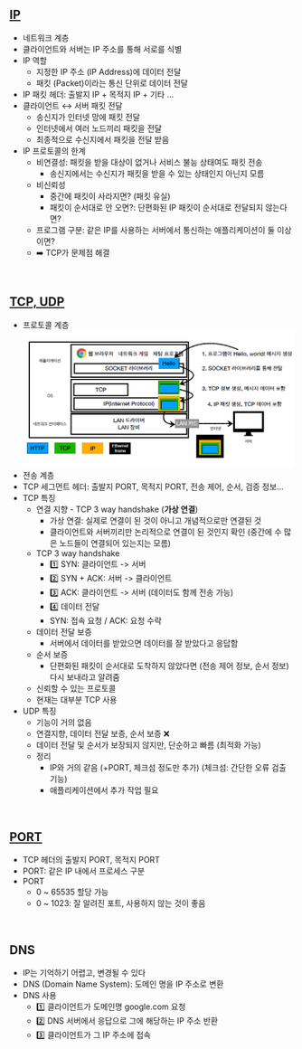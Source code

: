 ## [IP](https://github.com/tjdux/CS/blob/main/network/03%20%EB%84%A4%ED%8A%B8%EC%9B%8C%ED%81%AC%20%EA%B3%84%EC%B8%B5/01%20%EB%84%A4%ED%8A%B8%EC%9B%8C%ED%81%AC%20%EA%B3%84%EC%B8%B5.md#%EC%9D%B8%ED%84%B0%EB%84%B7-%ED%94%84%EB%A1%9C%ED%86%A0%EC%BD%9C-ip-internet-protocol)
- 네트워크 계층 
- 클라이언트와 서버는 IP 주소를 통해 서로를 식별
- IP 역할
	- 지정한 IP 주소 (IP Address)에 데이터 전달
	- 패킷 (Packet)이라는 통신 단위로 데이터 전달 
- IP 패킷 헤더: 출발지 IP + 목적지 IP + 기타 ...
- 클라이언트 ↔️ 서버 패킷 전달
  - 송신지가 인터넷 망에 패킷 전달
  - 인터넷에서 여러 노드끼리 패킷을 전달
  - 최종적으로 수신지에서 패킷을 전달 받음
- IP 프로토콜의 한계
	- 비연결성: 패킷을 받을 대상이 없거나 서비스 불능 상태여도 패킷 전송
		- 송신지에서는 수신지가 패킷을 받을 수 있는 상태인지 아닌지 모름 
	- 비신뢰성
		- 중간에 패킷이 사라지면? (패킷 유실)
		- 패킷이 순서대로 안 오면?: 단편화된 IP 패킷이 순서대로 전달되지 않는다면? 
	- 프로그램 구분: 같은 IP를 사용하는 서버에서 통신하는 애플리케이션이 둘 이상이면? 
	- ➡️ TCP가 문제점 해결
<br/>

## [TCP, UDP](https://github.com/tjdux/CS/blob/main/network/04%20%EC%A0%84%EC%86%A1%20%EA%B3%84%EC%B8%B5/02%20TCP%20%26%20UDP.md)
- 프로토콜 계층
![alt text](image.png)
- 전송 계층
- TCP 세그먼트 헤더: 출발지 PORT, 목적지 PORT, 전송 제어, 순서, 검증 정보... 
- TCP 특징
	- 연결 지향 - TCP 3 way handshake (**가상 연결**)
		- 가상 연결: 실제로 연결이 된 것이 아니고 개념적으로만 연결된 것 
		- 클라이언트와 서버끼리만 논리적으로 연결이 된 것인지 확인 (중간에 수 많은 노드들이 연결되어 있는지는 모름)
    - TCP 3 way handshake
      - 1️⃣ SYN: 클라이언트 -> 서버  
      - 2️⃣ SYN + ACK: 서버 -> 클라이언트
      - 3️⃣ ACK: 클라이언트 -> 서버 (데이터도 함께 전송 가능)
      - 4️⃣ 데이터 전달
      - SYN: 접속 요청 / ACK: 요청 수락
	- 데이터 전달 보증
		- 서버에서 데이터를 받았으면 데이터를 잘 받았다고 응답함 
	- 순서 보증
		- 단편화된 패킷이 순서대로 도착하지 않았다면 (전송 제어 정보, 순서 정보) 다시 보내라고 알려줌 
	- 신뢰할 수 있는 프로토콜
	- 현재는 대부분 TCP 사용 
- UDP 특징
	- 기능이 거의 없음
	- 연결지향, 데이터 전달 보증, 순서 보증 ❌
	- 데이터 전달 및 순서가 보장되지 않지만, 단순하고 빠름 (최적화 가능)
	- 정리
		- IP와 거의 같음 (+PORT, 체크섬 정도만 추가) (체크섬: 간단한 오류 검출 기능)
		- 애플리케이션에서 추가 작업 필요 
<br/>

## [PORT](https://github.com/tjdux/CS/blob/main/network/04%20%EC%A0%84%EC%86%A1%20%EA%B3%84%EC%B8%B5/01%20%EC%A0%84%EC%86%A1%20%EA%B3%84%EC%B8%B5%20%EA%B0%9C%EC%9A%94_IP%20%ED%95%9C%EA%B3%84%20%26%20%ED%8F%AC%ED%8A%B8.md#%EC%9D%91%EC%9A%A9-%EA%B3%84%EC%B8%B5%EA%B3%BC%EC%9D%98-%EC%97%B0%EA%B2%B0-%EB%8B%A4%EB%A6%AC-%ED%8F%AC%ED%8A%B8)
- TCP 헤더의 출발지 PORT, 목적지 PORT
- PORT: 같은 IP 내에서 프로세스 구분 
- PORT
	- 0 ~ 65535 할당 가능
	- 0 ~ 1023: 잘 알려진 포트, 사용하지 않는 것이 좋음 
<br/>

## DNS
- IP는 기억하기 어렵고, 변경될 수 있다 
- DNS (Domain Name System): 도메인 명을 IP 주소로 변환
- DNS 사용
	- 1️⃣ 클라이언트가 도메인명 google.com 요청
	- 2️⃣ DNS 서버에서 응답으로 그에 해당하는 IP 주소 반환
	- 3️⃣ 클라이언트가 그 IP 주소에 접속 